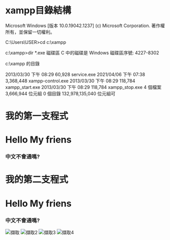 # xampp目錄結構

Microsoft Windows [版本 10.0.19042.1237]
(c) Microsoft Corporation. 著作權所有，並保留一切權利。

C:\Users\USER>cd c:\xampp

c:\xampp>dir *.exe
 磁碟區 C 中的磁碟是 Windows
 磁碟區序號:  4227-8302

 c:\xampp 的目錄

2013/03/30  下午 08:29            60,928 service.exe
2021/04/06  下午 07:38         3,368,448 xampp-control.exe
2013/03/30  下午 08:29           118,784 xampp_start.exe
2013/03/30  下午 08:29           118,784 xampp_stop.exe
               4 個檔案       3,666,944 位元組
               0 個目錄  132,978,135,040 位元組可


# 我的第一支程式

<!DOCTYPE html>
<html>
<head>
    <title>MY First web programming</title>
</head>
<body>

<h1>Hello My friens</h1>


<h3>中文不會通嗎?</h3>


</body>
</html>


# 我的第二支程式

<!DOCTYPE html>
<html>

<head>
    <title>MY First web programming</title>
	<meta charset="utf-8">
</head>

<body>

<h1>Hello My friens</h1>


<h3>中文不會通嗎?</h3>


</body>
</html>

![擷取](https://user-images.githubusercontent.com/90752081/136344403-cd608145-e7cb-452a-a2ca-d173c2c6c7af.PNG)
![擷取2](https://user-images.githubusercontent.com/90752081/136344854-dea6036d-dd15-429c-98fa-51f633d88d03.PNG)
![擷取3](https://user-images.githubusercontent.com/90752081/136347038-6a871c50-804a-4678-8548-a787d9e76780.PNG)
![擷取4](https://user-images.githubusercontent.com/90752081/136347056-834db5eb-8d50-41bb-8613-7160a32b9b5b.PNG)
